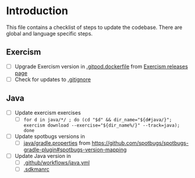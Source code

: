 # Introduction

This file contains a checklist of steps to update the codebase. There are global and language specific steps.

## Exercism

- [ ] Upgrade Exercism version in [.gitpod.dockerfile](.gitpod.dockerfile) from [Exercism releases page](https://github.com/exercism/cli/releases)
- [ ] Check for updates to [.gitignore](.gitignore)

## Java

- [ ] Update exercism exercises
  - [ ] `for d in java/*/ ; do (cd "$d" && dir_name="${d#java/}"; exercism download --exercise="${dir_name%/}" --track=java); done`
- [ ] Update spotbugs versions in
  - [ ] [java/gradle.properties](java/gradle.properties) from <https://github.com/spotbugs/spotbugs-gradle-plugin#spotbugs-version-mapping>
- [ ] Update Java version in
  - [ ] [.github/workflows/java.yml](.github/workflows/java.yml)
  - [ ] [.sdkmanrc](.sdkmanrc)
